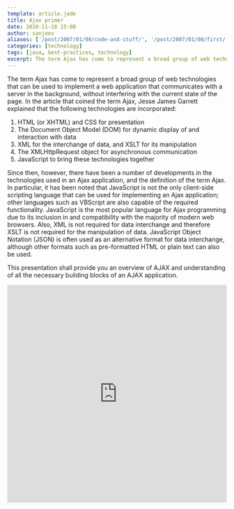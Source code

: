 ```yaml
---
template: article.jade
title: Ajax primer
date: 2010-11-18 15:00
author: sanjeev
aliases: ['/post/2007/01/08/code-and-stuff/', '/post/2007/01/08/first/', '/post/2008/01/08/first']
categories: [technology]
tags: [java, best-practices, technology]
excerpt: The term Ajax has come to represent a broad group of web technologies that can be used to implement a web application that communicates with a server in the background, without interfering with the current state of the page. 
---
```

The term Ajax has come to represent a broad group of web technologies that can be used to implement a web application that communicates with a server in the background, without interfering with the current state of the page. In the article that coined the term Ajax, Jesse James Garrett explained that the following technologies are incorporated:

1. HTML (or XHTML) and CSS for presentation
2. The Document Object Model (DOM) for dynamic display of and interaction with data
3. XML for the interchange of data, and XSLT for its manipulation
4. The XMLHttpRequest object for asynchronous communication
5. JavaScript to bring these technologies together

<span class="more"></span>

Since then, however, there have been a number of developments in the technologies used in an Ajax application, and the definition of the term Ajax. In particular, it has been noted that JavaScript is not the only client-side scripting language that can be used for implementing an Ajax application; other languages such as VBScript are also capable of the required functionality. JavaScript is the most popular language for Ajax programming due to its inclusion in and compatibility with the majority of modern web browsers. Also, XML is not required for data interchange and therefore XSLT is not required for the manipulation of data. JavaScript Object Notation (JSON) is often used as an alternative format for data interchange, although other formats such as pre-formatted HTML or plain text can also be used.

This presentation shall provide you an overview of AJAX and understanding of all the necessary building blocks of an AJAX application.

<iframe src="http://docs.google.com/presentation/d/1rcoPDHnhebSyEJXrhIRRXeqBp2ICKFYusOG5NcSefSo/embed?start=false&loop=false&delayms=3000" frameborder="0" width="100%" height="500" allowfullscreen="true" mozallowfullscreen="true" webkitallowfullscreen="true"></iframe>
